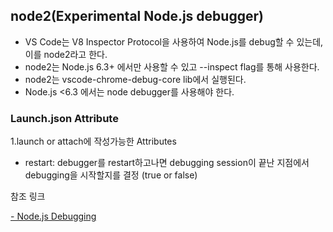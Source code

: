 ## node2(Experimental Node.js debugger)
- VS Code는 V8 Inspector Protocol을 사용하여 Node.js를 debug할 수 있는데, 이를 node2라고 한다.
- node2는 Node.js 6.3+ 에서만 사용할 수 있고 --inspect flag를 통해 사용한다.
- node2는 vscode-chrome-debug-core lib에서 실행된다.
- Node.js <6.3 에서는 node debugger를 사용해야 한다. 

### Launch.json Attribute
1.launch or attach에 작성가능한 Attributes
- restart: debugger를 restart하고나면 debugging session이 끝난 지점에서 debugging을 시작할지를 결정
           (true or false)


참조 링크

[ - Node.js Debugging](https://code.visualstudio.com/docs/editor/node-debugging)
